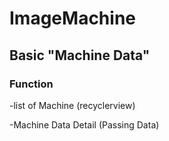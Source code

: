 # ImageMachine

<h2> Basic "Machine Data" </h2>

<h3> Function </h3>
<p> -list of Machine (recyclerview) </p>
<p> -Machine Data Detail (Passing Data) </p>
